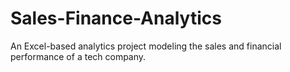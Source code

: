 # Sales-Finance-Analytics
An Excel-based analytics project modeling the sales and financial performance of a tech company.
